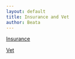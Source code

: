 ```yaml
---
layout: default
title: Insurance and Vet
author: Beata
---
```


[Insurance](http://www.agria.se/)


[Vet](http://www.hitta.se/ahlbergs+veterin%C3%A4rpraktik+ab/stockholm/xWZ41qooAK?vad=&var=)
